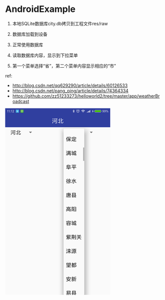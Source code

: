 # AndroidExample

1. 本地SQLite数据库city.db拷贝到工程文件res/raw

2. 数据库加载到设备

3. 正常使用数据库

4. 读取数据库内容，显示到下拉菜单

5. 第一个菜单选择“省”，第二个菜单内容显示相应的“市”

ref:
- http://blog.csdn.net/qq629290/article/details/60126533
- http://blog.csdn.net/pang_ping/article/details/74364334
- https://github.com/zz51233273/helloworld2/tree/master/app/weatherBroadcast

![Show](https://github.com/HBU/AndroidExample/blob/master/SQLiteLoad/SQLite.png)
